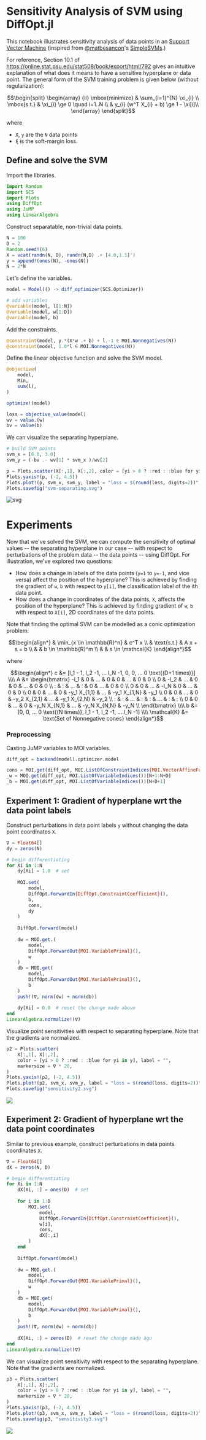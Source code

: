 # Sensitivity Analysis of SVM using DiffOpt.jl

This notebook illustrates sensitivity analysis of data points in an [Support Vector Machine](https://en.wikipedia.org/wiki/Support-vector_machine) (inspired from [@matbesancon](http://github.com/matbesancon)'s [SimpleSVMs](http://github.com/matbesancon/SimpleSVMs.jl).)

For reference, Section 10.1 of https://online.stat.psu.edu/stat508/book/export/html/792 gives an intuitive explanation of what does it means to have a sensitive hyperplane or data point. The general form of the SVM training problem is given below (without regularization):

```math
\begin{split}
\begin{array} {ll}
\mbox{minimize} & \sum_{i=1}^{N} \xi_{i} \\
\mbox{s.t.} & \xi_{i} \ge 0 \quad i=1..N  \\
            & y_{i} (w^T X_{i} + b) \ge 1 - \xi[i]\\
\end{array}
\end{split}
```
where
- `X`, `y` are the `N` data points
- `ξ` is the soft-margin loss.

## Define and solve the SVM

Import the libraries.

```julia
import Random
import SCS
import Plots
using DiffOpt
using JuMP
using LinearAlgebra
```

Construct separatable, non-trivial data points.
```julia
N = 100
D = 2
Random.seed!(6)
X = vcat(randn(N, D), randn(N,D) .+ [4.0,1.5]')
y = append!(ones(N), -ones(N))
N = 2*N
```

Let's define the variables.
```julia
model = Model(() -> diff_optimizer(SCS.Optimizer))

# add variables
@variable(model, l[1:N])
@variable(model, w[1:D])
@variable(model, b)
```

Add the constraints.
```julia
@constraint(model, y.*(X*w .+ b) + l.-1 ∈ MOI.Nonnegatives(N))
@constraint(model, 1.0*l ∈ MOI.Nonnegatives(N))
```

Define the linear objective function and solve the SVM model.
```julia
@objective(
    model,
    Min,
    sum(l),
)

optimize!(model)

loss = objective_value(model)
wv = value.(w)
bv = value(b)
```

We can visualize the separating hyperplane. 

```julia
# build SVM points
svm_x = [0.0, 3.0]
svm_y = (-bv .- wv[1] * svm_x )/wv[2]

p = Plots.scatter(X[:,1], X[:,2], color = [yi > 0 ? :red : :blue for yi in y], label = "")
Plots.yaxis!(p, (-2, 4.5))
Plots.plot!(p, svm_x, svm_y, label = "loss = $(round(loss, digits=2))", width=3)
Plots.savefig("svm-separating.svg")
```

![svg](svm-separating.svg)

# Experiments
Now that we've solved the SVM, we can compute the sensitivity of optimal values -- the separating hyperplane in our case -- with respect to perturbations of the problem data -- the data points -- using DiffOpt. For illustration, we've explored two questions:

- How does a change in labels of the data points (`y=1` to `y=-1`, and vice versa) affect the position of the hyperplane? This is achieved by finding the gradient of `w`, `b` with respect to `y[i]`, the classification label of the ith data point.
- How does a change in coordinates of the data points, `X`, affects the position of the hyperplane? This is achieved by finding gradient of `w`, `b` with respect to `X[i]`, 2D coordinates of the data points.

Note that finding the optimal SVM can be modelled as a conic optimization problem:

```math
\begin{align*}
& \min_{x \in \mathbb{R}^n} & c^T x \\
& \text{s.t.}               & A x + s = b  \\
&                           & b \in \mathbb{R}^m  \\
&                           & s \in \mathcal{K}
\end{align*}
```

where
```math
\begin{align*}
c &= [l_1 - 1, l_2 -1, ... l_N -1, 0, 0, ... 0 \text{(D+1 times)}] \\\\

A &= 
\begin{bmatrix}
 -l_1 &    0 & ... &    0 &            0 & ... & 0 & 0  \\ 
    0 & -l_2 & ... &    0 &            0 & ... & 0 & 0  \\ 
    : &    : & ... &    : &            0 & ... & 0 & 0  \\ 
    0 &    0 & ... & -l_N &            0 & ... & 0 & 0  \\ 
    0 &    0 & ... &    0 & -y_1 X_{1,1} & ... & -y_1 X_{1,N} & -y_1  \\ 
    0 &    0 & ... &    0 & -y_2 X_{2,1} & ... & -y_1 X_{2,N} & -y_2  \\ 
    : &    : & ... &    : &           :  & ... &          :   & :   \\ 
    0 &    0 & ... &    0 & -y_N X_{N,1} & ... & -y_N X_{N,N} & -y_N  \\ 
\end{bmatrix} \\\\

b &= [0, 0, ... 0 \text{(N times)}, l_1 - 1, l_2 -1, ... l_N -1] \\\\

\mathcal{K} &= \text{Set of Nonnegative cones}
\end{align*}
```


### Preprocessing

Casting JuMP variables to MOI variables.

```julia
diff_opt = backend(model).optimizer.model

cons = MOI.get(diff_opt, MOI.ListOfConstraintIndices{MOI.VectorAffineFunction{Float64}, MOI.Nonnegatives}())[1]
_w = MOI.get(diff_opt, MOI.ListOfVariableIndices())[N+1:N+D]
_b = MOI.get(diff_opt, MOI.ListOfVariableIndices())[N+D+1]
```


## Experiment 1: Gradient of hyperplane wrt the data point labels

Construct perturbations in data point labels `y` without changing the data point coordinates `X`.

```julia
∇ = Float64[]
dy = zeros(N)

# begin differentiating
for Xi in 1:N
    dy[Xi] = 1.0  # set
    
    MOI.set(
        model,
        DiffOpt.ForwardIn{DiffOpt.ConstraintCoefficient}(), 
        b, 
        cons, 
        dy
    )
    
    DiffOpt.forward(model)
    
    dw = MOI.get.(
        model,
        DiffOpt.ForwardOut{MOI.VariablePrimal}(), 
        w
    ) 
    db = MOI.get(
        model,
        DiffOpt.ForwardOut{MOI.VariablePrimal}(), 
        b
    ) 
    push!(∇, norm(dw) + norm(db))
    
    dy[Xi] = 0.0  # reset the change made above
end
LinearAlgebra.normalize!(∇)
```

Visualize point sensitivities with respect to separating hyperplane. Note that the gradients are normalized.
```julia
p2 = Plots.scatter(
    X[:,1], X[:,2], 
    color = [yi > 0 ? :red : :blue for yi in y], label = "",
    markersize = ∇ * 20,
)
Plots.yaxis!(p2, (-2, 4.5))
Plots.plot!(p2, svm_x, svm_y, label = "loss = $(round(loss, digits=2))", width=3)
Plots.savefig("sensitivity2.svg")
```

![](sensitivity2.svg)


## Experiment 2: Gradient of hyperplane wrt the data point coordinates

Similar to previous example, construct perturbations in data points coordinates `X`.
```julia
∇ = Float64[]
dX = zeros(N, D)

# begin differentiating
for Xi in 1:N
    dX[Xi, :] = ones(D)  # set
    
    for i in 1:D
        MOI.set(
            model,
            DiffOpt.ForwardIn{DiffOpt.ConstraintCoefficient}(), 
            w[i], 
            cons, 
            dX[:,i]
        )
    end
    
    DiffOpt.forward(model)
    
    dw = MOI.get.(
        model,
        DiffOpt.ForwardOut{MOI.VariablePrimal}(), 
        w
    ) 
    db = MOI.get(
        model,
        DiffOpt.ForwardOut{MOI.VariablePrimal}(), 
        b
    ) 
    push!(∇, norm(dw) + norm(db))
    
    dX[Xi, :] = zeros(D)  # reset the change made ago
end
LinearAlgebra.normalize!(∇)
```

We can visualize point sensitivity with respect to the separating hyperplane. Note that the gradients are normalized.
```julia
p3 = Plots.scatter(
    X[:,1], X[:,2], 
    color = [yi > 0 ? :red : :blue for yi in y], label = "",
    markersize = ∇ * 20,
)
Plots.yaxis!(p3, (-2, 4.5))
Plots.plot!(p3, svm_x, svm_y, label = "loss = $(round(loss, digits=2))", width=3)
Plots.savefig(p3, "sensitivity3.svg")
```

![](sensitivity3.svg)
